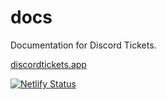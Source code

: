 # docs

Documentation for Discord Tickets.

[discordtickets.app](https://discordtickets.app)

[![Netlify Status](https://api.netlify.com/api/v1/badges/f1919fde-0ef7-4b52-884f-870e354f74e4/deploy-status)](https://app.netlify.com/sites/discordtickets/deploys)
